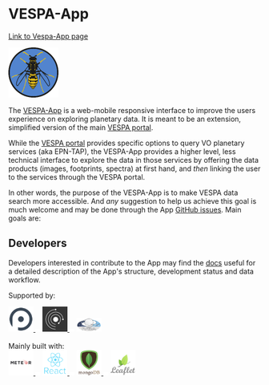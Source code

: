 # VESPA-App

<a href='http://app.epn-vespa.jacobs-university.de/'>Link to Vespa-App page</a>

<img width=100 src='docs/assets/VESPA_icon.png' />

The [VESPA-App] is a web-mobile responsive interface to improve the users experience on exploring planetary data. It is meant to be an extension, simplified version of the main [VESPA portal].

While the [VESPA portal] provides specific options to query VO planetary services (aka EPN-TAP),
the VESPA-App provides a higher level, less technical interface to explore the data in those services by offering the data products (images, footprints, spectra) at first hand, and _then_ linking the user to the services through the VESPA portal.

In other words, the purpose of the VESPA-App is to make VESPA data search more accessible.
And _any_ suggestion to help us achieve this goal is much welcome and may be done through the App [GitHub issues].
Main goals are:


## Developers

Developers interested in contribute to the App may find the [docs] useful for a detailed
description of the App's structure, development status and data workflow.

Supported by:
<div>
<a href='https://www.openplanetary.org'>
  <img width='50px' alt="OpenPlanetary" src='docs/assets/logos/openplanetary_logo.png' />
</a>
<img width='10px' src='docs/assets/logos/slider-transparent-placeholder.png' />
<a href='http://www.europlanet-2020-ri.eu/'>
  <img width='50px' alt="EuroPlanet" src='docs/assets/logos/europlanet_logo.jpg' />
</a>
<img width='10px' src='docs/assets/logos/slider-transparent-placeholder.png' />
<a href='http://www.ivoa.net'>
  <img width='50px' alt="IVOA" src='docs/assets/logos/ivoa_logo.png' />
</a>
</div>

<br/>
Mainly built with:
<div>
<a href='https://www.meteor.com'>
  <img width='50px' src='docs/assets/logos/meteor_logo.png' />
</a>
<img width='10px' src='docs/assets/logos/slider-transparent-placeholder.png' />
<a href='https://reactjs.org'>
  <img width='50px' src='docs/assets/logos/react_logo.png' />
</a>
<img width='10px' src='docs/assets/logos/slider-transparent-placeholder.png' />
<a href='https://www.mongodb.com'>
  <img width='50px' src='docs/assets/logos/mongodb_logo.png' />
</a>
<img width='10px' src='docs/assets/logos/slider-transparent-placeholder.png' />
<a href='https://leafletjs.com'>
  <img width='50px' src='docs/assets/logos/leaflet_logo.png' />
</a>
</div>

[vespa-app]: http://app.epn-vespa.jacobs-university.de/
[vespa portal]: http://vespa.obspm.fr
[docs]: https://github.com/chbrandt/vespaapp/blob/master/docs/README.md
[github issues]: https://github.com/chbrandt/vespaapp/issues
